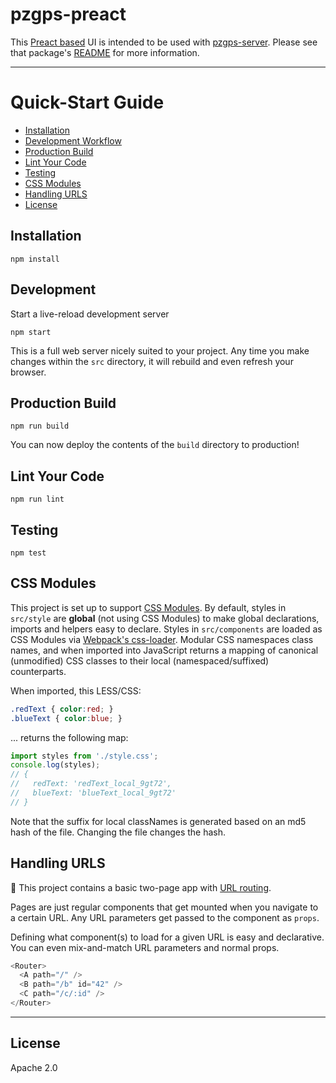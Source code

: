# pzgps-preact

This [Preact based](https://github.com/developit/preact-boilerplate) UI is intended to be used with [pzgps-server](https://github.com/kapusta/pzgps/tree/master/packages/pzgps-server). Please see that package's [README](https://github.com/kapusta/pzgps/blob/master/packages/pzgps-server/README.md) for more information.

---


# Quick-Start Guide

- [Installation](#installation)
- [Development Workflow](#development)
- [Production Build](#production-build)
- [Lint Your Code](#lint-your-code)
- [Testing](#testing)
- [CSS Modules](#css-modules)
- [Handling URLS](#handling-urls)
- [License](#license)


## Installation

    npm install


## Development

Start a live-reload development server

    npm start


This is a full web server nicely suited to your project. Any time you make changes within the `src` directory, it will rebuild and even refresh your browser.


## Production Build

    npm run build


You can now deploy the contents of the `build` directory to production!


## Lint Your Code

    npm run lint


## Testing

    npm test


## CSS Modules

This project is set up to support [CSS Modules](https://github.com/css-modules/css-modules).  By default, styles in `src/style` are **global** (not using CSS Modules) to make global declarations, imports and helpers easy to declare.  Styles in `src/components` are loaded as CSS Modules via [Webpack's css-loader](https://github.com/webpack/css-loader#css-modules).  Modular CSS namespaces class names, and when imported into JavaScript returns a mapping of canonical (unmodified) CSS classes to their local (namespaced/suffixed) counterparts.

When imported, this LESS/CSS:

```css
.redText { color:red; }
.blueText { color:blue; }
```

... returns the following map:

```js
import styles from './style.css';
console.log(styles);
// {
//   redText: 'redText_local_9gt72',
//   blueText: 'blueText_local_9gt72'
// }
```

Note that the suffix for local classNames is generated based on an md5 hash of the file. Changing the file changes the hash.


## Handling URLS

:information_desk_person: This project contains a basic two-page app with [URL routing](http://git.io/preact-router).

Pages are just regular components that get mounted when you navigate to a certain URL. Any URL parameters get passed to the component as `props`.

Defining what component(s) to load for a given URL is easy and declarative. You can even mix-and-match URL parameters and normal props.

```js
<Router>
  <A path="/" />
  <B path="/b" id="42" />
  <C path="/c/:id" />
</Router>
```


---


## License

Apache 2.0
